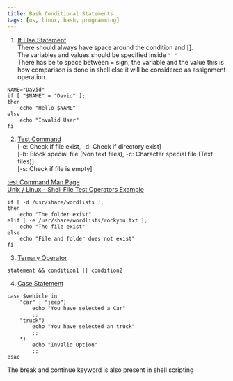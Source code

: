 ```yaml
---
title: Bash Conditional Statements
tags: [os, linux, bash, programming]
---
```


1. <u>If Else Statement</u>  
   There should always have space around the condition and \[\].  
   The variables and values should be specified inside `" "`  
   There has be to space between = sign, the variable and the value this is how comparison is done in shell else it will be considered as assignment operation.

````shell
NAME="David"
if [ "$NAME" = "David" ];
then
	echo "Hello $NAME"
else
	echo "Invalid User"
fi
````

2. <u>Test Command</u>  
   \[-e: Check if file exist, -d: Check if directory exist\]  
   \[-b: Block special file (Non text files), -c: Character special file (Text files)\]  
   \[-s: Check if file is empty\]

[test Command Man Page](https://www.freebsd.org/cgi/man.cgi?test)  
[Unix / Linux - Shell File Test Operators Example](https://www.tutorialspoint.com/unix/unix-file-operators.htm)

````shell
if [ -d /usr/share/wordlists ];
then
	echo "The folder exist"
elif [ -e /usr/share/wordlists/rockyou.txt ];
	echo "The file exist"
else
	echo "File and folder does not exist"
fi
````

3. <u>Ternary Operator</u>

````shell
statement && condition1 || condition2
````

4. <u>Case Statement</u>

````shell
case $vehicle in
	"car" | "jeep") 
		echo "You have selected a Car"
		;;
	"truck")
		echo "You have selected an truck"
		;;
	*)
		echo "Invalid Option"
		;;
esac
````

The break and continue keyword is also present in shell scripting